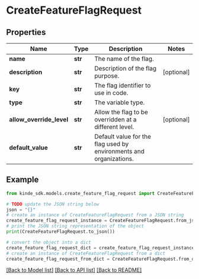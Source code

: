 # CreateFeatureFlagRequest


## Properties

Name | Type | Description | Notes
------------ | ------------- | ------------- | -------------
**name** | **str** | The name of the flag. | 
**description** | **str** | Description of the flag purpose. | [optional] 
**key** | **str** | The flag identifier to use in code. | 
**type** | **str** | The variable type. | 
**allow_override_level** | **str** | Allow the flag to be overridden at a different level. | [optional] 
**default_value** | **str** | Default value for the flag used by environments and organizations. | 

## Example

```python
from kinde_sdk.models.create_feature_flag_request import CreateFeatureFlagRequest

# TODO update the JSON string below
json = "{}"
# create an instance of CreateFeatureFlagRequest from a JSON string
create_feature_flag_request_instance = CreateFeatureFlagRequest.from_json(json)
# print the JSON string representation of the object
print(CreateFeatureFlagRequest.to_json())

# convert the object into a dict
create_feature_flag_request_dict = create_feature_flag_request_instance.to_dict()
# create an instance of CreateFeatureFlagRequest from a dict
create_feature_flag_request_from_dict = CreateFeatureFlagRequest.from_dict(create_feature_flag_request_dict)
```
[[Back to Model list]](../README.md#documentation-for-models) [[Back to API list]](../README.md#documentation-for-api-endpoints) [[Back to README]](../README.md)


